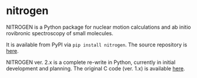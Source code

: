 # nitrogen

NITROGEN is a Python package for nuclear motion calculations and ab initio rovibronic spectroscopy of small molecules.

It is available from PyPI via `pip install nitrogen`. The source repository is [here](https://github.com/bchangala/nitrogen).

NITROGEN ver. 2.x is a complete re-write in Python, currently in initial development and planning. The original C code (ver. 1.x) is available [here](https://www.colorado.edu/nitrogen).
